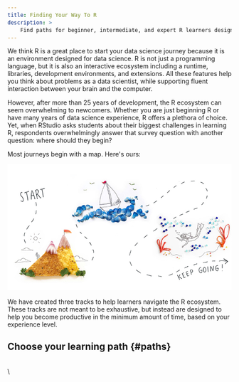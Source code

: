 ```yaml
---
title: Finding Your Way To R
description: >
    Find paths for beginner, intermediate, and expert R learners designed to help you become productive in the minimum amount of time.
---
```


We think R is a great place to start your data science journey because it is an environment designed for data science. R is not just a programming language, but it is also an interactive ecosystem including a runtime, libraries, development environments, and extensions. All these features help you think about problems as a data scientist, while supporting fluent interaction between your brain and the computer.

However, after more than 25 years of development, the R ecosystem can seem overwhelming to newcomers. Whether you are just beginning R or have many years of data science experience, R offers a plethora of choice. Yet, when RStudio asks students about their biggest challenges in learning R, respondents overwhelmingly answer that survey question with another question: where should they begin?

Most journeys begin with a map. Here's ours:

<img src="feature-keep-going-750.jpg" alt="map from start to keep going!" class="focal">

We have created three tracks to help learners navigate the R ecosystem. These tracks are not meant to be exhaustive, but instead are designed to help you become productive in the minimum amount of time, based on your experience level. 

## Choose your learning path {#paths}

\
\

